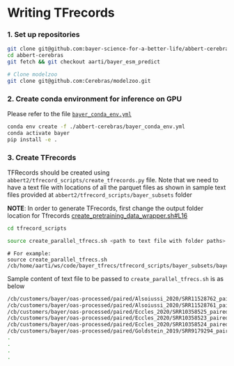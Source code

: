 # Writing TFrecords

### 1. Set up repositories

```bash
git clone git@github.com:bayer-science-for-a-better-life/abbert-cerebras.git
cd abbert-cerebras
git fetch && git checkout aarti/bayer_esm_predict

# Clone modelzoo
git clone git@github.com:Cerebras/modelzoo.git
```

### 2. Create conda environment for inference on GPU

Please refer to the file [`bayer_conda_env.yml`](../../../bayer_conda_env.yml)

```bash
conda env create -f ./abbert-cerebras/bayer_conda_env.yml
conda activate bayer
pip install -e .
```

### 3. Create TFrecords 
TFRecords should be created using `abbert2/tfrecord_scripts/create_tfrecords.py` file. Note that we need to have a text file with locations of all the parquet files as shown in sample text files provided at `abbert2/tfrecord_scripts/bayer_subsets` folder

**NOTE**: In order to generate TFrecords, first change the output folder location for Tfrecords [create_pretraining_data_wrapper.sh#L16](../../../tfrecord_scripts/create_pretraining_data_wrapper.sh)

```bash
cd tfrecord_scripts

source create_parallel_tfrecs.sh <path to text file with folder paths>
```
```
# For example: 
source create_parallel_tfrecs.sh /cb/home/aarti/ws/code/bayer_tfrecs/tfrecord_scripts/bayer_subsets/bayer_dirs_09.txt

```

Sample content of text file to be passed to `create_parallel_tfrecs.sh` is as below
```bash
/cb/customers/bayer/oas-processed/paired/Alsoiussi_2020/SRR11528762_paired
/cb/customers/bayer/oas-processed/paired/Alsoiussi_2020/SRR11528761_paired
/cb/customers/bayer/oas-processed/paired/Eccles_2020/SRR10358525_paired
/cb/customers/bayer/oas-processed/paired/Eccles_2020/SRR10358523_paired
/cb/customers/bayer/oas-processed/paired/Eccles_2020/SRR10358524_paired
/cb/customers/bayer/oas-processed/paired/Goldstein_2019/SRR9179294_paired
.
.
.
.
```